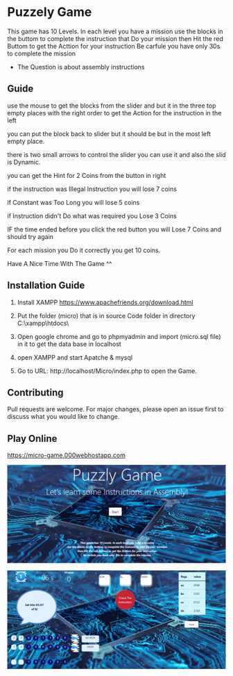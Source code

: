 # Puzzely Game 

 

This game has 10 Levels. In each level you have a mission
use the blocks in the buttom to complete the instruction that Do your mission
then Hit the red Buttom to get the Acttion for your instruction
Be carfule you have only 30s to complete the mission

* The Question is about assembly instructions 

## Guide

use the mouse to get the blocks from the slider and but it in 
the three top empty places with the right order to get the  Action for the instruction in the left

you can put the block back to slider but it should be but in the most left empty place.

there is two small arrows to control the slider you can use it and also the slid is Dynamic.

you can get the Hint for 2 Coins from the button in right

if the instruction was Illegal Instruction you will lose 7 coins

if Constant was Too Long you will lose 5 coins

if Instruction didn't Do what was required you Lose 3 Coins

IF the time ended before you click the red button you will Lose 7 Coins and should try again

For each mission you Do it correctly you get 10 coins.

Have A Nice Time With The Game  ^^



## Installation Guide


1. Install XAMPP 
https://www.apachefriends.org/download.html

2. Put the folder (micro) that is in source Code folder in directory 
C:\xampp\htdocs\

3. Open google chrome and go to phpmyadmin and import (micro.sql file) in it to get the data base in localhost


4. open XAMPP and start  Apatche & mysql

5. Go to URL: http://localhost/Micro/index.php to open the Game.


## Contributing
Pull requests are welcome. For major changes, please open an issue first to discuss what you would like to change.


## Play Online

 https://micro-game.000webhostapp.com


 [![Header](https://github.com/Raghad-Khaled/Puzzly-Game/blob/master/images/P1.png)](https://micro-game.000webhostapp.com)

 [![Header](https://github.com/Raghad-Khaled/Puzzly-Game/blob/master/images/P2.png)](https://micro-game.000webhostapp.com)



